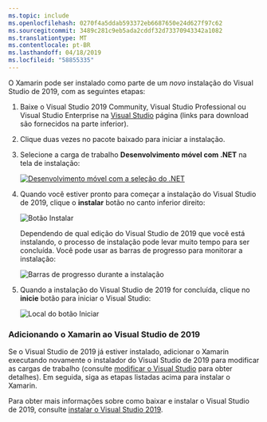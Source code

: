 ```yaml
---
ms.topic: include
ms.openlocfilehash: 0270f4a5ddab593372eb6687650e24d627f97c62
ms.sourcegitcommit: 3489c281c9eb5ada2cddf32d73370943342a1082
ms.translationtype: MT
ms.contentlocale: pt-BR
ms.lasthandoff: 04/18/2019
ms.locfileid: "58855335"
---
```

O Xamarin pode ser instalado como parte de um _novo_ instalação do Visual Studio de 2019, com as seguintes etapas:

1. Baixe o Visual Studio 2019 Community, Visual Studio Professional ou Visual Studio Enterprise na [Visual Studio](https://visualstudio.microsoft.com/vs/) página (links para download são fornecidos na parte inferior).

2. Clique duas vezes no pacote baixado para iniciar a instalação.

3. Selecione a carga de trabalho **Desenvolvimento móvel com .NET** na tela de instalação:

    [![Desenvolvimento móvel com a seleção do .NET](~/get-started/installation/windows-images/vs2019-mobile-dev-workload-sml.png)](~/get-started/installation/windows-images/vs2019-mobile-dev-workload.png#lightbox)

4. Quando você estiver pronto para começar a instalação do Visual Studio de 2019, clique o **instalar** botão no canto inferior direito:

    ![Botão Instalar](~/get-started/installation/windows-images/vs2019-click-install.png)

   Dependendo de qual edição do Visual Studio de 2019 que você está instalando, o processo de instalação pode levar muito tempo para ser concluída. Você pode usar as barras de progresso para monitorar a instalação:

    ![Barras de progresso durante a instalação](~/get-started/installation/windows-images/vs2019-progress-bars.png)

5. Quando a instalação do Visual Studio de 2019 for concluída, clique no **inicie** botão para iniciar o Visual Studio:

    ![Local do botão Iniciar](~/get-started/installation/windows-images/vs2019-launch.png)

<a name="vs2019" />

### <a name="adding-xamarin-to-visual-studio-2019"></a>Adicionando o Xamarin ao Visual Studio de 2019

Se o Visual Studio de 2019 já estiver instalado, adicionar o Xamarin executando novamente o instalador do Visual Studio de 2019 para modificar as cargas de trabalho (consulte [modificar o Visual Studio](https://docs.microsoft.com/visualstudio/install/modify-visual-studio) para obter detalhes). Em seguida, siga as etapas listadas acima para instalar o Xamarin.

Para obter mais informações sobre como baixar e instalar o Visual Studio de 2019, consulte [instalar o Visual Studio 2019](https://docs.microsoft.com/visualstudio/install/install-visual-studio).